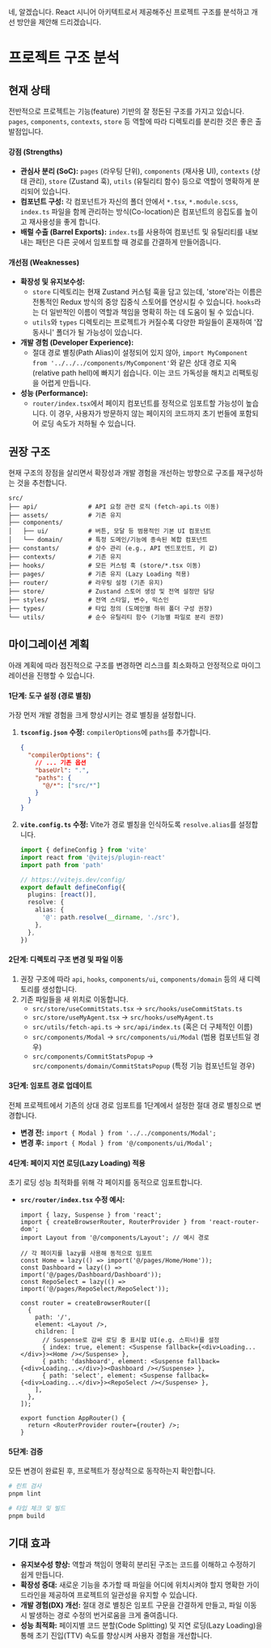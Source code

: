 네, 알겠습니다. React 시니어 아키텍트로서 제공해주신 프로젝트 구조를 분석하고 개선 방안을 제안해 드리겠습니다.

# 프로젝트 구조 분석

## 현재 상태

전반적으로 프로젝트는 기능(feature) 기반의 잘 정돈된 구조를 가지고 있습니다. `pages`, `components`, `contexts`, `store` 등 역할에 따라 디렉토리를 분리한 것은 좋은 출발점입니다.

#### **강점 (Strengths)**

*   **관심사 분리 (SoC):** `pages` (라우팅 단위), `components` (재사용 UI), `contexts` (상태 관리), `store` (Zustand 훅), `utils` (유틸리티 함수) 등으로 역할이 명확하게 분리되어 있습니다.
*   **컴포넌트 구성:** 각 컴포넌트가 자신의 폴더 안에서 `*.tsx`, `*.module.scss`, `index.ts` 파일을 함께 관리하는 방식(Co-location)은 컴포넌트의 응집도를 높이고 재사용성을 좋게 합니다.
*   **배럴 수출 (Barrel Exports):** `index.ts`를 사용하여 컴포넌트 및 유틸리티를 내보내는 패턴은 다른 곳에서 임포트할 때 경로를 간결하게 만들어줍니다.

#### **개선점 (Weaknesses)**

*   **확장성 및 유지보수성:**
    *   `store` 디렉토리는 현재 Zustand 커스텀 훅을 담고 있는데, 'store'라는 이름은 전통적인 Redux 방식의 중앙 집중식 스토어를 연상시킬 수 있습니다. `hooks`라는 더 일반적인 이름이 역할과 책임을 명확히 하는 데 도움이 될 수 있습니다.
    *   `utils`와 `types` 디렉토리는 프로젝트가 커질수록 다양한 파일들이 혼재하여 '잡동사니' 폴더가 될 가능성이 있습니다.
*   **개발 경험 (Developer Experience):**
    *   절대 경로 별칭(Path Alias)이 설정되어 있지 않아, `import MyComponent from '../../../components/MyComponent'`와 같은 상대 경로 지옥(relative path hell)에 빠지기 쉽습니다. 이는 코드 가독성을 해치고 리팩토링을 어렵게 만듭니다.
*   **성능 (Performance):**
    *   `router/index.tsx`에서 페이지 컴포넌트를 정적으로 임포트할 가능성이 높습니다. 이 경우, 사용자가 방문하지 않는 페이지의 코드까지 초기 번들에 포함되어 로딩 속도가 저하될 수 있습니다.

## 권장 구조

현재 구조의 장점을 살리면서 확장성과 개발 경험을 개선하는 방향으로 구조를 재구성하는 것을 추천합니다.

```
src/
├── api/              # API 요청 관련 로직 (fetch-api.ts 이동)
├── assets/           # 기존 유지
├── components/
│   ├── ui/           # 버튼, 모달 등 범용적인 기본 UI 컴포넌트
│   └── domain/       # 특정 도메인/기능에 종속된 복합 컴포넌트
├── constants/        # 상수 관리 (e.g., API 엔드포인트, 키 값)
├── contexts/         # 기존 유지
├── hooks/            # 모든 커스텀 훅 (store/*.tsx 이동)
├── pages/            # 기존 유지 (Lazy Loading 적용)
├── router/           # 라우팅 설정 (기존 유지)
├── store/            # Zustand 스토어 생성 및 전역 설정만 담당
├── styles/           # 전역 스타일, 변수, 믹스인
├── types/            # 타입 정의 (도메인별 하위 폴더 구성 권장)
└── utils/            # 순수 유틸리티 함수 (기능별 파일로 분리 권장)
```

## 마이그레이션 계획

아래 계획에 따라 점진적으로 구조를 변경하면 리스크를 최소화하고 안정적으로 마이그레이션을 진행할 수 있습니다.

#### **1단계: 도구 설정 (경로 별칭)**

가장 먼저 개발 경험을 크게 향상시키는 경로 별칭을 설정합니다.

1.  **`tsconfig.json` 수정:** `compilerOptions`에 `paths`를 추가합니다.

    ```json
    {
      "compilerOptions": {
        // ... 기존 옵션
        "baseUrl": ".",
        "paths": {
          "@/*": ["src/*"]
        }
      }
    }
    ```

2.  **`vite.config.ts` 수정:** Vite가 경로 별칭을 인식하도록 `resolve.alias`를 설정합니다.

    ```typescript
    import { defineConfig } from 'vite'
    import react from '@vitejs/plugin-react'
    import path from 'path'

    // https://vitejs.dev/config/
    export default defineConfig({
      plugins: [react()],
      resolve: {
        alias: {
          '@': path.resolve(__dirname, './src'),
        },
      },
    })
    ```

#### **2단계: 디렉토리 구조 변경 및 파일 이동**

1.  권장 구조에 따라 `api`, `hooks`, `components/ui`, `components/domain` 등의 새 디렉토리를 생성합니다.
2.  기존 파일들을 새 위치로 이동합니다.
    *   `src/store/useCommitStats.tsx` -> `src/hooks/useCommitStats.ts`
    *   `src/store/useMyAgent.tsx` -> `src/hooks/useMyAgent.ts`
    *   `src/utils/fetch-api.ts` -> `src/api/index.ts` (혹은 더 구체적인 이름)
    *   `src/components/Modal` -> `src/components/ui/Modal` (범용 컴포넌트일 경우)
    *   `src/components/CommitStatsPopup` -> `src/components/domain/CommitStatsPopup` (특정 기능 컴포넌트일 경우)

#### **3단계: 임포트 경로 업데이트**

전체 프로젝트에서 기존의 상대 경로 임포트를 1단계에서 설정한 절대 경로 별칭으로 변경합니다.

*   **변경 전:** `import { Modal } from '../../components/Modal';`
*   **변경 후:** `import { Modal } from '@/components/ui/Modal';`

#### **4단계: 페이지 지연 로딩(Lazy Loading) 적용**

초기 로딩 성능 최적화를 위해 각 페이지를 동적으로 임포트합니다.

*   **`src/router/index.tsx` 수정 예시:**

    ```tsx
    import { lazy, Suspense } from 'react';
    import { createBrowserRouter, RouterProvider } from 'react-router-dom';
    import Layout from '@/components/Layout'; // 예시 경로

    // 각 페이지를 lazy를 사용해 동적으로 임포트
    const Home = lazy(() => import('@/pages/Home/Home'));
    const Dashboard = lazy(() => import('@/pages/Dashboard/Dashboard'));
    const RepoSelect = lazy(() => import('@/pages/RepoSelect/RepoSelect'));

    const router = createBrowserRouter([
      {
        path: '/',
        element: <Layout />,
        children: [
          // Suspense로 감싸 로딩 중 표시할 UI(e.g. 스피너)를 설정
          { index: true, element: <Suspense fallback={<div>Loading...</div>}><Home /></Suspense> },
          { path: 'dashboard', element: <Suspense fallback={<div>Loading...</div>}><Dashboard /></Suspense> },
          { path: 'select', element: <Suspense fallback={<div>Loading...</div>}><RepoSelect /></Suspense> },
        ],
      },
    ]);

    export function AppRouter() {
      return <RouterProvider router={router} />;
    }
    ```

#### **5단계: 검증**

모든 변경이 완료된 후, 프로젝트가 정상적으로 동작하는지 확인합니다.

```bash
# 린트 검사
pnpm lint

# 타입 체크 및 빌드
pnpm build
```

## 기대 효과

*   **유지보수성 향상:** 역할과 책임이 명확히 분리된 구조는 코드를 이해하고 수정하기 쉽게 만듭니다.
*   **확장성 증대:** 새로운 기능을 추가할 때 파일을 어디에 위치시켜야 할지 명확한 가이드라인을 제공하여 프로젝트의 일관성을 유지할 수 있습니다.
*   **개발 경험(DX) 개선:** 절대 경로 별칭은 임포트 구문을 간결하게 만들고, 파일 이동 시 발생하는 경로 수정의 번거로움을 크게 줄여줍니다.
*   **성능 최적화:** 페이지별 코드 분할(Code Splitting) 및 지연 로딩(Lazy Loading)을 통해 초기 진입(TTV) 속도를 향상시켜 사용자 경험을 개선합니다.
